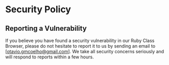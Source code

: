 # Security Policy

## Reporting a Vulnerability
If you believe you have found a security vulnerability in our Ruby Class Browser, please do not hesitate to report it to us by sending an email to [otavio.gmcoelho@gmail.com]. We take all security concerns seriously and will respond to reports within a few hours.
